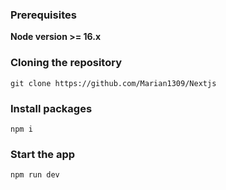 ### Prerequisites

**Node version >= 16.x**

### Cloning the repository

```shell
git clone https://github.com/Marian1309/Nextjs
```

### Install packages

```shell
npm i
```

### Start the app

```shell
npm run dev
```
